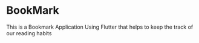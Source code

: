 # BookMark
This is a Bookmark Application Using Flutter that helps to keep the track of our reading habits


